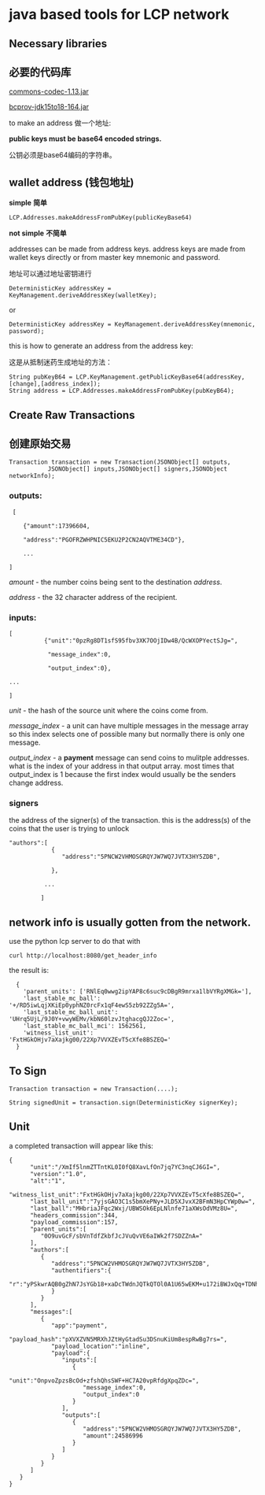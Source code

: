 # java based tools for LCP network
## Necessary libraries
## 必要的代码库
[commons-codec-1.13.jar](https://commons.apache.org/proper/commons-codec/download_codec.cgi)

[bcprov-jdk15to18-164.jar](https://www.bouncycastle.org/latest_releases.html)

to make an address
做一个地址:

**public keys must be base64 encoded strings.**

公钥必须是base64编码的字符串。

## wallet address (钱包地址)
**simple**
**简单**

```LCP.Addresses.makeAddressFromPubKey(publicKeyBase64)``` 

**not simple**
**不简单**

addresses can be made from address keys. address keys are made from wallet keys 
directly or from master key mnemonic and password.

地址可以通过地址密钥进行

`DeterministicKey addressKey = KeyManagement.deriveAddressKey(walletKey);`

or 

`DeterministicKey addressKey = KeyManagement.deriveAddressKey(mnemonic, password);`

this is how to generate an address from the address key:

这是从抵制迷药生成地址的方法：

```
String pubKeyB64 = LCP.KeyManagement.getPublicKeyBase64(addressKey,[change],[address_index]);
String address = LCP.Addresses.makeAddressFromPubKey(pubKeyB64);
```

     
## Create Raw Transactions

## 创建原始交易


```
Transaction transaction = new Transaction(JSONObject[] outputs,
           JSONObject[] inputs,JSONObject[] signers,JSONObject networkInfo);
```

### outputs:
```
 [
    
    {"amount":17396604,
    
    "address":"PGOFRZWHPNIC5EKU2P2CN2AQVTME34CD"}, 
    
    ... 

]
  ```                       
    
   *amount* - the number coins being sent to the destination *address*.
    
   *address* - the 32 character address of the recipient.
    
    
  ### inputs:
  ```
[
            {"unit":"0pzRg8DT1sfS95fbv3XK7OOjIDw4B/QcWXOPYectSJg=",
  
             "message_index":0,
  
             "output_index":0},
 
  ... 

]
  ```
  
  *unit* - the hash of the source unit where the coins come from. 
  
  *message_index* - a unit can have multiple messages in the message array so 
  this index selects one of possible many but normally there is only one message.
  
  *output_index* - a **payment** message can send coins to mulitple addresses. what
  is the index of your address in that output array. most times that output_index is
  1 because the first index would usually be the senders change address.
  
  ### signers
  the address of the signer(s) of the transaction. this is the address(s) of the coins
  that the user is trying to unlock
  ```
"authors":[
              {
                 "address":"5PNCW2VHMOSGRQYJW7WQ7JVTX3HY5ZDB",
         
              },

            ...

           ]
```
## network info is usually gotten from the network.
use the python lcp server to do that with

```curl http://localhost:8080/get_header_info```

the result is:

```
  {
    'parent_units': ['RNlEq0wwg2ipYAP8c6suc9cDBgR9mrxa1lbVYRgXMGk='], 
    'last_stable_mc_ball': '+/RD5iwLqjXKiEp0yphNZ0rcFx1qF4ewS5zb92ZZg5A=', 
    'last_stable_mc_ball_unit': 'UHrq5UjL/9J0Y+vwyWEMv/kbN60lzvJtghacgQJ2Zoc=', 
    'last_stable_mc_ball_mci': 1562561, 
    'witness_list_unit': 'FxtHGkOHjv7aXajkg00/22Xp7VVXZEvT5cXfe8BSZEQ='
  }
```
  

## To Sign
```
Transaction transaction = new Transaction(....);

String signedUnit = transaction.sign(DeterministicKey signerKey);

```


## Unit

a completed transaction will appear like this:

```
{
      "unit":"/XmIf5lnmZTTntKL0I0fQ8XavLfOn7jq7YC3nqCJ6GI=",
      "version":"1.0",
      "alt":"1",
      "witness_list_unit":"FxtHGkOHjv7aXajkg00/22Xp7VVXZEvT5cXfe8BSZEQ=",
      "last_ball_unit":"7yjsGAO3C1s5bmXePNy+JLD5XJvxX2BFmN3HpCYWp0w=",
      "last_ball":"MHbriaJFqc2Wxj/UBWSOk6EpLNlnfe71aXWsOdVMz8U=",
      "headers_commission":344,
      "payload_commission":157,   
      "parent_units":[
         "0O9uvGcF/sbVnTdfZkbfJcJVuQvVE6aIWk2f7SDZZnA="
      ],
      "authors":[
         {
            "address":"5PNCW2VHMOSGRQYJW7WQ7JVTX3HY5ZDB",
            "authentifiers":{
               "r":"yPSkwrAQB0gZhN7JsYGb18+xaDcTWdnJQTkQTOl0A1U65wEKM+u172iBWJxQq+TDNhiNnzEQ6kea4QUEbt3TmA=="
            }
         }
      ],
      "messages":[
         {
            "app":"payment",
            "payload_hash":"pXVXZVN5MRXhJZtHyGtadSu3DSnuKiUm8espRwBg7rs=",
            "payload_location":"inline",
            "payload":{
               "inputs":[
                  {
                     "unit":"OnpvoZpzsBcOd+zfshQhsSWF+HC7A20vpRfdgXpqZDc=",
                     "message_index":0,
                     "output_index":0
                  }
               ],
               "outputs":[
                  {
                     "address":"5PNCW2VHMOSGRQYJW7WQ7JVTX3HY5ZDB",
                     "amount":24586996
                  }
               ]
            }
         }
      ]
   }
}

```
